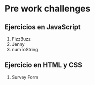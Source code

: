 # Pre work challenges
## Ejercicios en JavaScript
1. FizzBuzz 
1. Jenny
1. numToString
## Ejercicio en HTML y CSS
1. Survey Form